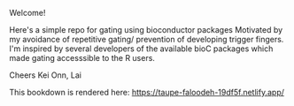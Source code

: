 Welcome!

Here's a simple repo for gating using bioconductor packages Motivated by my avoidance of repetitive gating/ 
prevention of developing trigger fingers.
I'm inspired by several developers of the available bioC packages which made gating accesssible to the R users.

Cheers Kei Onn, Lai

This bookdown is rendered here:
https://taupe-faloodeh-19df5f.netlify.app/
